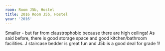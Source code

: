 ```yaml
---
room: Room J5b, Hostel
title: 2016 Room J5b, Hostel
year: '2016'
---
```


Smaller - but far from claustrophobic because there are high ceilings! As said before, there is good storage space and good kitchen/bathroom facilities. J staircase bedder is great fun and J5b is a good deal for grade 1!